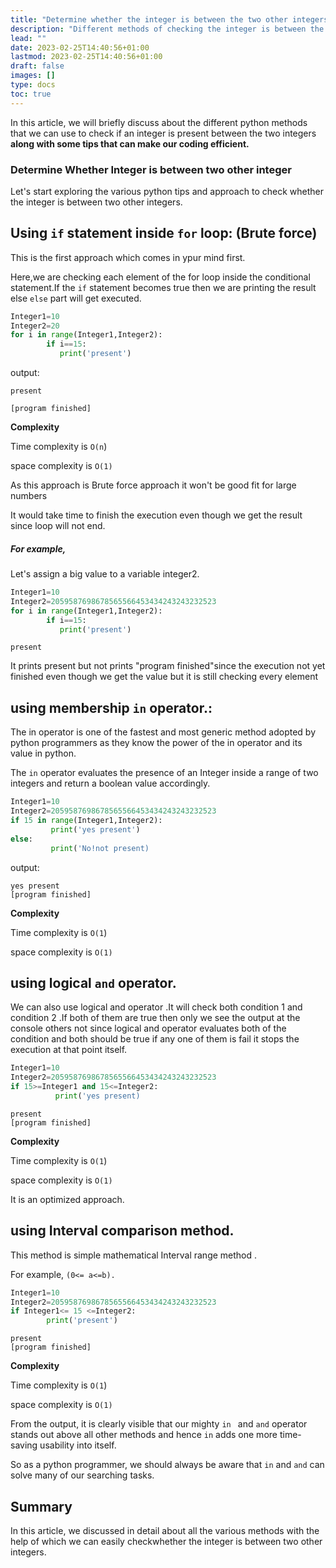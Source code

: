 ```yaml
---
title: "Determine whether the integer is between the two other integers in Python"
description: "Different methods of checking the integer is between the two other integers "
lead: ""
date: 2023-02-25T14:40:56+01:00
lastmod: 2023-02-25T14:40:56+01:00
draft: false
images: []
type: docs
toc: true
---
```

In this article, we will briefly discuss about the different python methods that we can use to check if an integer is present between the two integers **along with some tips that can make our coding efficient.**

### Determine Whether Integer is between two other integer

Let's start exploring the various python tips and approach to check whether the integer is between two other integers.

## Using `if` statement inside `for` loop: (Brute force)

This is the first approach which comes in ypur mind first.

Here,we are checking each element of the for loop inside the conditional statement.If the `if` statement becomes true then we are printing the result else `else` part will get executed.

```python
Integer1=10
Integer2=20
for i in range(Integer1,Integer2):
        if i==15:
           print('present')
```

output:

```
present

[program finished]
```

**Complexity**

Time complexity is `O(n`)

space complexity is `O(1)`

As this approach is Brute force approach it won't be good fit for large numbers

It would take time to finish the execution even though we get the result since loop will not end.

##### **For example**,

Let's assign a big value to a variable integer2.

```python
Integer1=10
Integer2=2059587698678565566453434243243232523
for i in range(Integer1,Integer2):
        if i==15:
           print('present')
```

```
present
```

It prints present but not prints "program finished"since the execution not yet finished even though we get the value but it is still checking every element

## **using membership `in` operator.**:

The in operator is one of the fastest and most generic method adopted by python programmers as they know the power of the in operator and its value in python.

The `in` operator evaluates the presence of an Integer  inside a range of two integers  and return a boolean value accordingly.

```python
Integer1=10
Integer2=2059587698678565566453434243243232523
if 15 in range(Integer1,Integer2):
         print('yes present')
else:
         print('No!not present)
```

output:

```
yes present
[program finished]
```

**Complexity**

Time complexity is `O(1`)

space complexity is `O(1)`

## using logical `and` operator.

We can also use logical and operator .It will check both condition 1 and condition 2 .If both of them are true then only we see the output at the console others not since logical and operator evaluates both of the condition and both should be true if any one of them is fail it stops the execution at that point itself.

```python
Integer1=10
Integer2=2059587698678565566453434243243232523
if 15>=Integer1 and 15<=Integer2:
          print('yes present)
```

```
present
[program finished]
```

**Complexity**

Time complexity is `O(1`)

space complexity is `O(1)`

It is  an optimized approach.

## **using Interval comparison method.**

This method is simple mathematical Interval range method .

For example, `(0<= a<=b).`

```python
Integer1=10
Integer2=2059587698678565566453434243243232523
if Integer1<= 15 <=Integer2:
        print('present')
```

```
present
[program finished]
```

**Complexity**

Time complexity is `O(1`)

space complexity is `O(1)`

From the output, it is clearly visible that our mighty `in ` and `and` operator stands out above all other methods and hence `in` adds one more time-saving usability into itself.

So as a python programmer, we should always be aware that `in`  and `and` can solve many of our searching tasks.

## Summary

In this article, we discussed in detail about all the various methods with the help of which we can easily checkwhether the integer is between two other integers.
